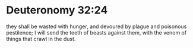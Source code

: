 # Deuteronomy 32:24

they shall be wasted with hunger, and devoured by plague and poisonous pestilence; I will send the teeth of beasts against them, with the venom of things that crawl in the dust.
